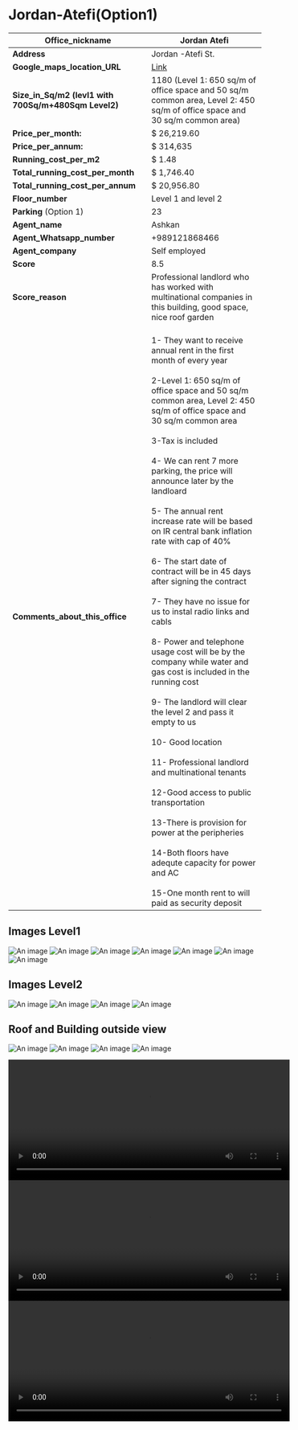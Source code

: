 # Jordan-Atefi(Option1)
| **Office_nickname**                                   | Jordan Atefi                                                                                                 |
| ---------------------------------------------------------- | ------------------------------------------------------------------------------------------------------------ |
| **Address**                                            | Jordan -Atefi St.                                                                                            |
| **Google_maps_location_URL**                        | [Link](https://goo.gl/maps/1SMEdfvJEttPHC7V9)                               |
| **Size_in_Sq/m2 (levl1 with 700Sq/m+480Sqm Level2)** | 1180 (Level 1: 650 sq/m of office space and 50 sq/m common area, Level 2: 450 sq/m of office space and 30 sq/m common area)                                                                                                        |
| **Price_per_month:**                                 | $ 26,219.60                                                                                                  |
| **Price_per_annum:**                                 | $ 314,635                                                                                                    |
| **Running_cost_per_m2**                             | $ 1.48                                                                                                       |
| **Total_running_cost_per_month**                   | $ 1,746.40                                                                                                   |
| **Total_running_cost_per_annum**                   | $ 20,956.80                                                                                                  |
| **Floor_number**                                      | Level 1 and level 2                                                                                          |
| **Parking** (Option 1)                                 | 23                                                                                                           |
| **Agent_name**                                        | Ashkan                                                                                                       |
| **Agent_Whatsapp_number**                            | +989121868466                                                                                                |
| **Agent_company**                                     | Self employed                                                                                                |
| **Score**                                              | 8.5                                                                                                            |
| **Score_reason**                                      | Professional landlord who has worked with multinational companies in this building, good space, nice roof garden         |
| **Comments_about_this_office**                      | <br>1- They want to receive annual rent in the first month of every year<br/> <br>2-Level 1: 650 sq/m of office space and 50 sq/m common area, Level 2: 450 sq/m of office space and 30 sq/m common area <br/><br>3-Tax is included<br/><br>4- We can rent 7 more parking, the price will announce later by the landloard<br/><br>5- The annual rent increase rate will be based on IR central bank inflation rate with cap of 40% <br/><br>6- The start date of contract will be in 45 days after signing the contract<br/><br>7- They have no issue for us to instal radio links and cabls <br/><br>8- Power and telephone  usage cost will be by the company while water and gas cost is included in the running cost <br/><br>9- The landlord will clear the level 2 and pass it empty to us <br/><br>10- Good location<br/><br>11- Professional landlord and multinational tenants<br/><br>12-Good access to public transportation<br/><br>13-There is provision for power at the peripheries <br/><br> 14-Both floors have adequte capacity for power and AC<br/><br>15-One month rent to will paid as security deposit<br/> |
## Images Level1
![An image](./1.jpeg)
![An image](./2.jpeg)
![An image](./3.jpeg)
![An image](./4.jpeg)
![An image](./5.jpeg)
![An image](./6.jpeg)
![An image](./7.jpeg)
## Images Level2
![An image](./8.jpeg)
![An image](./9.jpeg)
![An image](./10.jpeg)
![An image](./11.jpeg)
## Roof and Building outside view
![An image](./12.jpeg)
![An image](./13.jpeg)
![An image](./14.jpeg)
![An image](./plan1.jpg)

<video width="560" height="240" controls>
  <source src="./m1.mp4" type="video/mp4">
  Your browser does not support the video tag.
</video> 
<video width="560" height="240" controls>
  <source src="./m2.mp4" type="video/mp4">
  Your browser does not support the video tag.
</video>
<video width="560" height="240" controls>
  <source src="./m3.mp4" type="video/mp4">
  Your browser does not support the video tag.
</video>